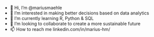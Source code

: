 - 👋 Hi, I’m @mariusmaehle
- 👀 I’m interested in making better decisions based on data analytics
- 🌱 I’m currently learning R, Python & SQL
- 💞️ I’m looking to collaborate to create a more sustainable future
- 📫 How to reach me linkedin.com/in/marius-hm/

<!---
mariusmaehle/mariusmaehle is a ✨ special ✨ repository because its `README.md` (this file) appears on your GitHub profile.
You can click the Preview link to take a look at your changes.
--->
